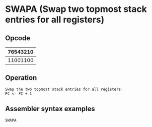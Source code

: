 # SWAPA (Swap two topmost stack entries for all registers)

## Opcode
| 76543210 |
|----------|    
| 11001100 |

## Operation
```
Swap the two topmost stack entries for all registers
PC <- PC + 1
```

## Assembler syntax examples
```
SWAPA
```
